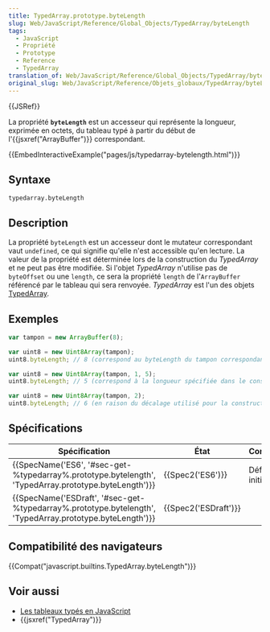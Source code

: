 ```yaml
---
title: TypedArray.prototype.byteLength
slug: Web/JavaScript/Reference/Global_Objects/TypedArray/byteLength
tags:
  - JavaScript
  - Propriété
  - Prototype
  - Reference
  - TypedArray
translation_of: Web/JavaScript/Reference/Global_Objects/TypedArray/byteLength
original_slug: Web/JavaScript/Reference/Objets_globaux/TypedArray/byteLength
---
```

{{JSRef}}

La propriété **`byteLength`** est un accesseur qui représente la longueur, exprimée en octets, du tableau typé à partir du début de l'{{jsxref("ArrayBuffer")}} correspondant.

{{EmbedInteractiveExample("pages/js/typedarray-bytelength.html")}}

## Syntaxe

    typedarray.byteLength

## Description

La propriété `byteLength` est un accesseur dont le mutateur correspondant vaut `undefined`, ce qui signifie qu'elle n'est accessible qu'en lecture. La valeur de la propriété est déterminée lors de la construction du _TypedArray_ et ne peut pas être modifiée. Si l'objet _TypedArray_ n'utilise pas de `byteOffset` ou une `length`, ce sera la propriété `length` de l'`ArrayBuffer` référencé par le tableau qui sera renvoyée. _TypedArray_ est l'un des objets [TypedArray](/fr/docs/Web/JavaScript/Reference/Objets_globaux/TypedArray#Les_objets_TypedArray).

## Exemples

```js
var tampon = new ArrayBuffer(8);

var uint8 = new Uint8Array(tampon);
uint8.byteLength; // 8 (correspond au byteLength du tampon correspondant)

var uint8 = new Uint8Array(tampon, 1, 5);
uint8.byteLength; // 5 (correspond à la longueur spécifiée dans le constructeur)

var uint8 = new Uint8Array(tampon, 2);
uint8.byteLength; // 6 (en raison du décalage utilisé pour la construction du Uint8Array)
```

## Spécifications

| Spécification                                                                                                                                | État                         | Commentaires         |
| -------------------------------------------------------------------------------------------------------------------------------------------- | ---------------------------- | -------------------- |
| {{SpecName('ES6', '#sec-get-%typedarray%.prototype.bytelength', 'TypedArray.prototype.byteLength')}}         | {{Spec2('ES6')}}         | Définition initiale. |
| {{SpecName('ESDraft', '#sec-get-%typedarray%.prototype.bytelength', 'TypedArray.prototype.byteLength')}} | {{Spec2('ESDraft')}} |                      |

## Compatibilité des navigateurs

{{Compat("javascript.builtins.TypedArray.byteLength")}}

## Voir aussi

- [Les tableaux typés en JavaScript](/fr/docs/Web/JavaScript/Tableaux_typés)
- {{jsxref("TypedArray")}}
